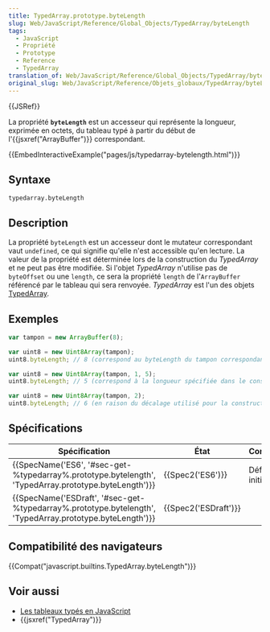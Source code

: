 ```yaml
---
title: TypedArray.prototype.byteLength
slug: Web/JavaScript/Reference/Global_Objects/TypedArray/byteLength
tags:
  - JavaScript
  - Propriété
  - Prototype
  - Reference
  - TypedArray
translation_of: Web/JavaScript/Reference/Global_Objects/TypedArray/byteLength
original_slug: Web/JavaScript/Reference/Objets_globaux/TypedArray/byteLength
---
```

{{JSRef}}

La propriété **`byteLength`** est un accesseur qui représente la longueur, exprimée en octets, du tableau typé à partir du début de l'{{jsxref("ArrayBuffer")}} correspondant.

{{EmbedInteractiveExample("pages/js/typedarray-bytelength.html")}}

## Syntaxe

    typedarray.byteLength

## Description

La propriété `byteLength` est un accesseur dont le mutateur correspondant vaut `undefined`, ce qui signifie qu'elle n'est accessible qu'en lecture. La valeur de la propriété est déterminée lors de la construction du _TypedArray_ et ne peut pas être modifiée. Si l'objet _TypedArray_ n'utilise pas de `byteOffset` ou une `length`, ce sera la propriété `length` de l'`ArrayBuffer` référencé par le tableau qui sera renvoyée. _TypedArray_ est l'un des objets [TypedArray](/fr/docs/Web/JavaScript/Reference/Objets_globaux/TypedArray#Les_objets_TypedArray).

## Exemples

```js
var tampon = new ArrayBuffer(8);

var uint8 = new Uint8Array(tampon);
uint8.byteLength; // 8 (correspond au byteLength du tampon correspondant)

var uint8 = new Uint8Array(tampon, 1, 5);
uint8.byteLength; // 5 (correspond à la longueur spécifiée dans le constructeur)

var uint8 = new Uint8Array(tampon, 2);
uint8.byteLength; // 6 (en raison du décalage utilisé pour la construction du Uint8Array)
```

## Spécifications

| Spécification                                                                                                                                | État                         | Commentaires         |
| -------------------------------------------------------------------------------------------------------------------------------------------- | ---------------------------- | -------------------- |
| {{SpecName('ES6', '#sec-get-%typedarray%.prototype.bytelength', 'TypedArray.prototype.byteLength')}}         | {{Spec2('ES6')}}         | Définition initiale. |
| {{SpecName('ESDraft', '#sec-get-%typedarray%.prototype.bytelength', 'TypedArray.prototype.byteLength')}} | {{Spec2('ESDraft')}} |                      |

## Compatibilité des navigateurs

{{Compat("javascript.builtins.TypedArray.byteLength")}}

## Voir aussi

- [Les tableaux typés en JavaScript](/fr/docs/Web/JavaScript/Tableaux_typés)
- {{jsxref("TypedArray")}}
